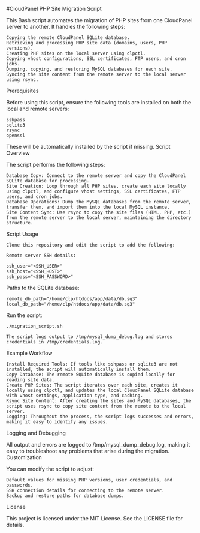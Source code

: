 #CloudPanel PHP Site Migration Script

This Bash script automates the migration of PHP sites from one CloudPanel server to another. It handles the following steps:

    Copying the remote CloudPanel SQLite database.
    Retrieving and processing PHP site data (domains, users, PHP versions).
    Creating PHP sites on the local server using clpctl.
    Copying vhost configurations, SSL certificates, FTP users, and cron jobs.
    Dumping, copying, and restoring MySQL databases for each site.
    Syncing the site content from the remote server to the local server using rsync.

Prerequisites

Before using this script, ensure the following tools are installed on both the local and remote servers:

    sshpass
    sqlite3
    rsync
    openssl

These will be automatically installed by the script if missing.
Script Overview

The script performs the following steps:

    Database Copy: Connect to the remote server and copy the CloudPanel SQLite database for processing.
    Site Creation: Loop through all PHP sites, create each site locally using clpctl, and configure vhost settings, SSL certificates, FTP users, and cron jobs.
    Database Operations: Dump the MySQL databases from the remote server, transfer them, and import them into the local MySQL instance.
    Site Content Sync: Use rsync to copy the site files (HTML, PHP, etc.) from the remote server to the local server, maintaining the directory structure.

Script Usage

    Clone this repository and edit the script to add the following:

    Remote server SSH details:        
    
    ssh_user="<SSH_USER>"
    ssh_host="<SSH_HOST>"
    ssh_pass="<SSH_PASSWORD>"

Paths to the SQLite database:



    remote_db_path="/home/clp/htdocs/app/data/db.sq3"
    local_db_path="/home/clp/htdocs/app/data/db.sq3"

Run the script:



    ./migration_script.sh

    The script logs output to /tmp/mysql_dump_debug.log and stores credentials in /tmp/credentials.log.

Example Workflow

    Install Required Tools: If tools like sshpass or sqlite3 are not installed, the script will automatically install them.
    Copy Database: The remote SQLite database is copied locally for reading site data.
    Create PHP Sites: The script iterates over each site, creates it locally using clpctl, and updates the local CloudPanel SQLite database with vhost settings, application type, and caching.
    Rsync Site Content: After creating the sites and MySQL databases, the script uses rsync to copy site content from the remote to the local server.
    Logging: Throughout the process, the script logs successes and errors, making it easy to identify any issues.

Logging and Debugging

All output and errors are logged to /tmp/mysql_dump_debug.log, making it easy to troubleshoot any problems that arise during the migration.
Customization

You can modify the script to adjust:

    Default values for missing PHP versions, user credentials, and passwords.
    SSH connection details for connecting to the remote server.
    Backup and restore paths for database dumps.

License

This project is licensed under the MIT License. See the LICENSE file for details.
